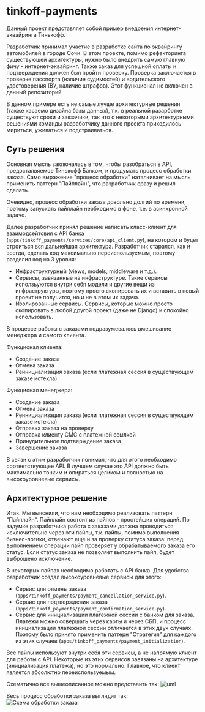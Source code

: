 # tinkoff-payments

Данный проект представляет собой пример внедрения интернет-эквайринга Тинькофф.

Разработчик принимал участие в разработке сайта по эквайрингу автомобилей в городе Сочи. В этом проекте, помимо рефакторинга существующей архитектуры, нужно было внедрить самую главную фичу - интернет-эквайринг.
Также заказ для успешной оплаты и подтверждения должен был пройти проверку. Проверка заключается в проверке пасспорта (наличие судимостей) и водительского удостоверения (ВУ, наличие штрафов). Этот функционал не включен в данный репозиторий.

В данном примере есть не самые лучше архитектурные решения (также касаемо дизайна базы данных), т.к. в реальной разарботке существуют сроки и закзачики, так что с некоторыми архитектурными решениями команды разработчику 
данного проекта приходилось мириться, уживаться и подстраиваться.

## Суть решения
Основная мысль заключалась в том, чтобы разобраться в API, предосталвяемое Тинькофф Банком, и продумать процесс обработки заказа. Само выражение "процесс обработки" наталкивает на мысль применить паттерн "Пайплайн", что разработчик сразу и решил сделать.

Очевидно, процесс обработки заказа довольно долгий по времени, поэтому запускать пайплайн необходимо в фоне, т.е. в асинхронной задаче.

Далее разработчик принял решение написать класс-клиент для взаимодсейтсвия с API банка (`apps/tinkoff_payments/services/core/api_client.py`), на котором и будет строиться вся дальнейшая архитектура.
Разработчик старался, как и всегда, сделать код максимально переиспользуемым, поэтому разделил код на 3 уровня:
- Инфраструктурный (views, models, middleware и т.д.).
- Сервисы, завязанные на инфраструктуре. Такие сервисы исползьуются внутри себя модели и другие вещи из инфраструктуры, поэтому просто скопировать их и вставить в новый проект не получится, но и не в этом их задача.
- Изолированные сервисы. Сервисы, которые можно просто скопировать в любой другой проект (даже не Django) и спокойно использовать.

В процессе работы с заказами подразумевалось вмешивание менеджера и самого клиента.

Функционал клиента:
- Создание заказа
- Отмена заказа
- Реинициализация заказа (если платежная сессия в существующем заказе истекла)

Функционал менеджера:
- Создание заказа
- Отмена заказа
- Реинициализация заказа (если платежная сессия в существующем заказе истекла)
- Отправка заказа на проверку
- Отправка клиенту СМС с платежной ссылкой
- Принудительное подтверждение заказа
- Завершение заказа

В связи с этим разработчик понимал, что для этого необходимо соответствующее API. В лучшем случае это API должно быть максимально тонким и опираться целиком и полностью на высокоуровневые сервисы.

## Архитектурное решение
Итак. Мы выяснили, что нам необходимо реализовать паттерн "Пайплайн". Пайплайн состоит из пайпов - простейших операций. По задумке разработчика работа с заказами должна проводиться исключительно через эти пайпы, т.к. пайпы, помимо выполнения бизнес-логики, отвечают еще и за проверку статуса заказа: перед выполнением операции пайп проверяет у обрабатываемого заказа его статус. Если статус заказа не позволяет выполнить пайп, будет выброшено исключение.

В некоторых пайпах необходимо работать с API банка. Для удобства разработчик создал высокоуровневые сервисы для этого:
- Сервис для отмены заказа (`apps/tinkoff_payments/payment_cancellation_service.py`).
- Сервис для подтверждения заказа (`apps/tinkoff_payments/payment_confirmation_service.py`).
- Сервис для инициализации платежной сессии с банком для заказа. Платежи можно совершать через карты и через СБП, и процесс инициализации платежной сессии отличается в этих двух случаях. Поэтому было принято применить паттерн "Стратегия" для каждого из этих случаев (`apps/tinkoff_payments/payment_initialization`).

Все пайпы используют внутри себя эти сервисы, а не напрямую клиент для работы с API. Некоторые из этих сервисов завязаны на архитектуре (инициализация платежа), но это нормально. Главное, что клиент является абсолютно переиспользуемым.

Схематично все вышеописанное можно представить так:
![uml](https://github.com/Sazoks/tinkoff-payments/assets/46415966/83046661-1d26-4f15-b7c0-2aa3ce457827)

Весь процесс обработки заказа выглядит так:
![Схема обработки заказа](https://github.com/Sazoks/tinkoff-payments/assets/46415966/52793b1e-285e-4dff-95d2-3bf2b492ad98)


